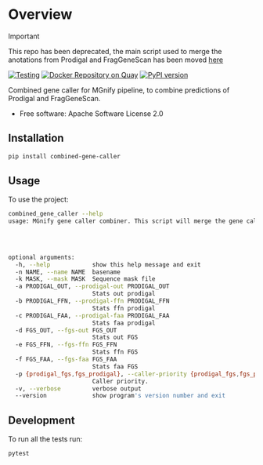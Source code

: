 # Overview

> [!IMPORTANT]  
> This repo has been deprecated, the main script used to merge the anotations from Prodigal and FragGeneScan has been moved [here](https://github.com/EBI-Metagenomics/mgnify-pipelines-toolkit)

[![Testing](https://github.com/EBI-Metagenomics/combined-gene-caller/actions/workflows/test.yml/badge.svg)](https://github.com/EBI-Metagenomics/combined-gene-caller/actions/workflows/test.yml)
[![Docker Repository on Quay](https://quay.io/repository/microbiome-informatics/combined-gene-caller/status "Docker Repository on Quay")](https://quay.io/repository/microbiome-informatics/combined-gene-caller)
[![PyPI version](https://badge.fury.io/py/combined-gene-caller.svg)](https://badge.fury.io/py/combined-gene-caller)

Combined gene caller for MGnify pipeline, to combine predictions of Prodigal and FragGeneScan.

-   Free software: Apache Software License 2.0

## Installation

```bash
pip install combined-gene-caller
```

## Usage

To use the project:

```bash
combined_gene_caller --help
usage: MGnify gene caller combiner. This script will merge the gene called by prodigal and fraggenescan (in any order) [-h] -n NAME [-k MASK] [-a PRODIGAL_OUT]
                                                                                                                       [-b PRODIGAL_FFN] [-c PRODIGAL_FAA] [-d FGS_OUT]
                                                                                                                       [-e FGS_FFN] [-f FGS_FAA]
                                                                                                                       [-p {prodigal_fgs,fgs_prodigal}] [-v] [--version]

optional arguments:
  -h, --help            show this help message and exit
  -n NAME, --name NAME  basename
  -k MASK, --mask MASK  Sequence mask file
  -a PRODIGAL_OUT, --prodigal-out PRODIGAL_OUT
                        Stats out prodigal
  -b PRODIGAL_FFN, --prodigal-ffn PRODIGAL_FFN
                        Stats ffn prodigal
  -c PRODIGAL_FAA, --prodigal-faa PRODIGAL_FAA
                        Stats faa prodigal
  -d FGS_OUT, --fgs-out FGS_OUT
                        Stats out FGS
  -e FGS_FFN, --fgs-ffn FGS_FFN
                        Stats ffn FGS
  -f FGS_FAA, --fgs-faa FGS_FAA
                        Stats faa FGS
  -p {prodigal_fgs,fgs_prodigal}, --caller-priority {prodigal_fgs,fgs_prodigal}
                        Caller priority.
  -v, --verbose         verbose output
  --version             show program's version number and exit
```

## Development

To run all the tests run:

    pytest
